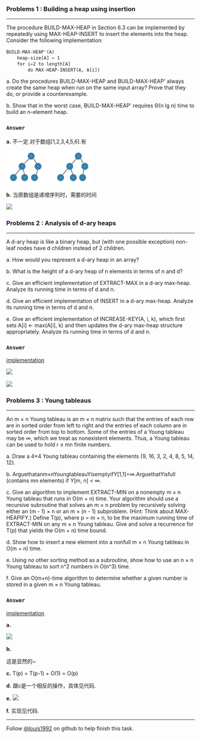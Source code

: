 ### Problems 1 : Building a heap using insertion
***
The procedure BUILD-MAX-HEAP in Section 6.3 can be implemented by repeatedly using MAX-HEAP-INSERT to insert the elements into the heap. Consider the following implementation:

	BUILD-MAX-HEAP'(A)
		heap-size[A] ← 1
		for i←2 to length[A]
			do MAX-HEAP-INSERT(A, A[i])

			
a. Do the procedures BUILD-MAX-HEAP and BUILD-MAX-HEAP' always create the same heap when run on the same input array? Prove that they do, or provide a counterexample.

b. Show that in the worst case, BUILD-MAX-HEAP' requires Θ(n lg n) time to build an n-element heap.

### `Answer`
**a.**
不一定.对于数组[1,2,3,4,5,6].有

![](./repo/p/1.png)


**b.**
当原数组是递增序列时，需要的时间

![](http://latex.codecogs.com/gif.latex?%20T%20=%20\\sum_{i%20=%202}^{n}\\lg{i}%20=%20\\lg{n!}%20=%20\\Theta\(n\\lg{n}\)%20)



### Problems 2 : Analysis of d-ary heaps
***
A d-ary heap is like a binary heap, but (with one possible exception) non-leaf nodes have d children instead of 2 children.

a. How would you represent a d-ary heap in an array?

b. What is the height of a d-ary heap of n elements in terms of n and d?

c. Give an efficient implementation of EXTRACT-MAX in a d-ary max-heap. Analyze
its running time in terms of d and n.

d. Give an efficient implementation of INSERT in a d-ary max-heap. Analyze its running
time in terms of d and n.

e. Give an efficient implementation of INCREASE-KEY(A, i, k), which first sets A[i] ←
max(A[i], k) and then updates the d-ary max-heap structure appropriately. Analyze its running time in terms of d and n.
	
### `Answer`
[implementation](./d-ary-heaps.cpp)

![](http://latex.codecogs.com/gif.latex?%20\\quad\\text{Height%20:}%20\\log_{d}{n}%20)

![](http://latex.codecogs.com/gif.latex?%20\\quad\\text{\\textbf{Complexity}}%20\\\\%0d%0a\\quad\\text{%20EXTRACT-MAX%20:%20}%20d\\log_{d}{n}%20\\\\%0d%0a\\quad\\text{%20INSERT%20:%20}%20\\log_{d}{n}%20\\\\%20%0d%0a\\quad\\text{%20INCREASE-KEY%20:%20}%20\\log_{d}{n}%20)


### Problems 3 : Young tableaus
***
An m × n Young tableau is an m × n matrix such that the entries of each row are in sorted order from left to right and the entries of each column are in sorted order from top to bottom. Some of the entries of a Young tableau may be ∞, which we treat as nonexistent elements. Thus, a Young tableau can be used to hold r ≤ mn finite numbers.

a. Draw a 4×4 Young tableau containing the elements {9, 16, 3, 2, 4, 8, 5, 14, 12}.

b. Arguethatanm×nYoungtableauYisemptyifY[1,1]=∞.ArguethatYisfull
(contains mn elements) if Y[m, n] < ∞.

c. Give an algorithm to implement EXTRACT-MIN on a nonempty m × n Young
tableau that runs in O(m + n) time. Your algorithm should use a recursive subroutine that solves an m × n problem by recursively solving either an (m - 1) × n or an m × (n - 1) subproblem. (Hint: Think about MAX-HEAPIFY.) Define T(p), where p = m + n, to be the maximum running time of EXTRACT-MIN on any m × n Young tableau. Give and solve a recurrence for T(p) that yields the O(m + n) time bound.

d. Show how to insert a new element into a nonfull m × n Young tableau in O(m + n) time.

e. Using no other sorting method as a subroutine, show how to use an n × n Young tableau to sort n^2 numbers in O(n^3) time.

f. Give an O(m+n)-time algorithm to determine whether a given number is stored in a given m × n Young tableau.


### `Answer`

[implementation](./young.cpp)

**a.**

![](http://latex.codecogs.com/gif.latex?%0d%0a\\begin{matrix}%202%20&%203%20&%2012%20&%20\\infty%20\\\\%204%20&%208%20&%2016%20&%20\\infty%20\\\\%205%20&%209%20&%20\\infty%20&%20\\infty%20\\\\%2014%20&%20\\infty%20&%20\\infty%20&%20\\infty%20\\\\%20\\end{matrix}%20)


**b.**

这是显然的~


**c.**
T(p) = T(p-1) + O(1) = O(p)

**d.**
跟c是一个相反的操作，具体见代码.

**e.**
![](http://latex.codecogs.com/gif.latex?%20%0d%0aT%20=%20n^2O\(p\)%20%20=%20O\(n^3\))

**f.**
实现见代码.

 
***
Follow [@louis1992](https://github.com/gzc) on github to help finish this task.


